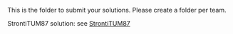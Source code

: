 This is the folder to submit your solutions. Please create a folder per team.

StrontiTUM87 solution: see [StrontiTUM87](StrontiTUM87)

